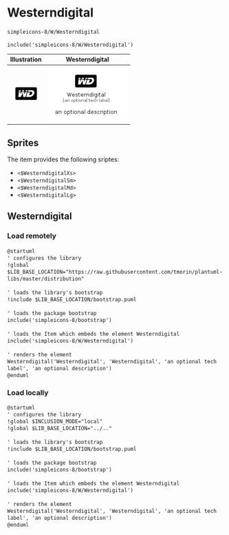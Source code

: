 # Westerndigital


```text
simpleicons-8/W/Westerndigital
```

```text
include('simpleicons-8/W/Westerndigital')
```



| Illustration | Westerndigital |
| :---: | :---: |
| ![illustration for Illustration](../../simpleicons-8/W/Westerndigital.png) | ![illustration for Westerndigital](../../simpleicons-8/W/Westerndigital.Local.png) |



## Sprites
The item provides the following sriptes:

- `<$WesterndigitalXs>`
- `<$WesterndigitalSm>`
- `<$WesterndigitalMd>`
- `<$WesterndigitalLg>`





## Westerndigital

### Load remotely
```plantuml
@startuml
' configures the library
!global $LIB_BASE_LOCATION="https://raw.githubusercontent.com/tmorin/plantuml-libs/master/distribution"

' loads the library's bootstrap
!include $LIB_BASE_LOCATION/bootstrap.puml

' loads the package bootstrap
include('simpleicons-8/bootstrap')

' loads the Item which embeds the element Westerndigital
include('simpleicons-8/W/Westerndigital')

' renders the element
Westerndigital('Westerndigital', 'Westerndigital', 'an optional tech label', 'an optional description')
@enduml
```

### Load locally
```plantuml
@startuml
' configures the library
!global $INCLUSION_MODE="local"
!global $LIB_BASE_LOCATION="../.."

' loads the library's bootstrap
!include $LIB_BASE_LOCATION/bootstrap.puml

' loads the package bootstrap
include('simpleicons-8/bootstrap')

' loads the Item which embeds the element Westerndigital
include('simpleicons-8/W/Westerndigital')

' renders the element
Westerndigital('Westerndigital', 'Westerndigital', 'an optional tech label', 'an optional description')
@enduml
```

